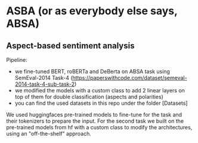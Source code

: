 # ASBA (or as everybody else says, ABSA)
## Aspect-based sentiment analysis

Pipeline:
- we fine-tuned BERT, roBERTa and DeBerta on ABSA task using SemEval-2014 Task-4 (https://paperswithcode.com/dataset/semeval-2014-task-4-sub-task-2)
- we modified the models with a custom class to add 2 linear layers on top of them for double classification (aspects and polarities)
- you can find the used datasets in this repo under the folder [Datasets]

We used huggingfaces pre-trained models to fine-tune for the task and their tokenizers to prepare the input. For the second task we built on the pre-trained models from hf with a custom class to modify the architectures, using an "off-the-shelf" approach.
